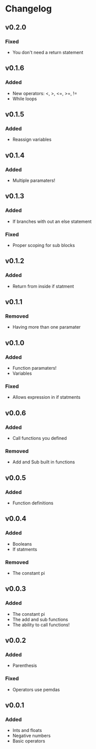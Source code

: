 # Changelog

## v0.2.0

### Fixed

- You don't need a return statement

## v0.1.6

### Added

- New operators: <, >, <=, >=, !=
- While loops

## v0.1.5

### Added

- Reassign variables

## v0.1.4

### Added

- Multiple paramaters!

## v0.1.3

### Added

- If branches with out an else statement

### Fixed

- Proper scoping for sub blocks

## v0.1.2

### Added

- Return from inside if statment

## v0.1.1

### Removed

- Having more than one paramater

## v0.1.0

### Added

- Function paramaters!
- Variables

### Fixed

- Allows expression in if statments

## v0.0.6

### Added

- Call functions you defined

### Removed

- Add and Sub built in functions

## v0.0.5

### Added

- Function definitions

## v0.0.4

### Added

- Booleans
- If statments

### Removed

- The constant pi

## v0.0.3

### Added

- The constant pi
- The add and sub functions
- The ability to call functions!

## v0.0.2

### Added

- Parenthesis

### Fixed

- Operators use pemdas

## v0.0.1

### Added

- Ints and floats
- Negative numbers
- Basic operators
